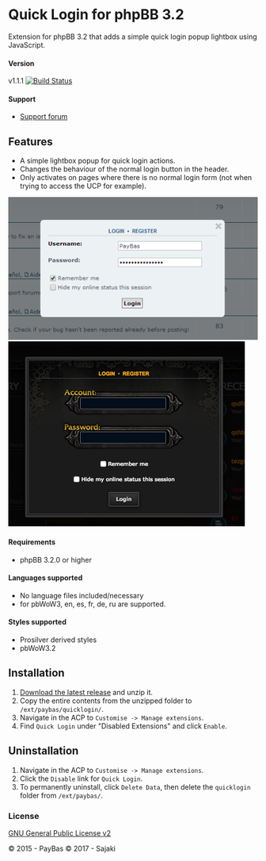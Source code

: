 Quick Login for phpBB 3.2
=========================

Extension for phpBB 3.2 that adds a simple quick login popup lightbox using JavaScript.

#### Version
v1.1.1
[![Build Status](https://api.travis-ci.org/Sajaki/QuickLogin.svg)](https://travis-ci.org/Sajaki/QuickLogin)

#### Support
- [Support forum](http://www.avathar.be/forum/viewforum.php?f=65)

## Features
- A simple lightbox popup for quick login actions.
- Changes the behaviour of the normal login button in the header.
- Only activates on pages where there is no normal login form (not when trying to access the UCP for example).

![Screenshot](screenshot.png)
![Screenshot](screenshot-pbwow3.png)

#### Requirements
- phpBB 3.2.0 or higher

#### Languages supported
- No language files included/necessary
- for pbWoW3, en, es, fr, de, ru are supported. 

#### Styles supported
- Prosilver derived styles
- pbWoW3.2 

## Installation
1. [Download the latest release](https://github.com/Sajaki/QuickLogin/releases) and unzip it.
2. Copy the entire contents from the unzipped folder to `/ext/paybas/quicklogin/`.
3. Navigate in the ACP to `Customise -> Manage extensions`.
4. Find `Quick Login` under "Disabled Extensions" and click `Enable`.

## Uninstallation
1. Navigate in the ACP to `Customise -> Manage extensions`.
2. Click the `Disable` link for `Quick Login`.
3. To permanently uninstall, click `Delete Data`, then delete the `quicklogin` folder from `/ext/paybas/`.

### License
[GNU General Public License v2](http://opensource.org/licenses/GPL-2.0)

© 2015 - PayBas
© 2017 - Sajaki
